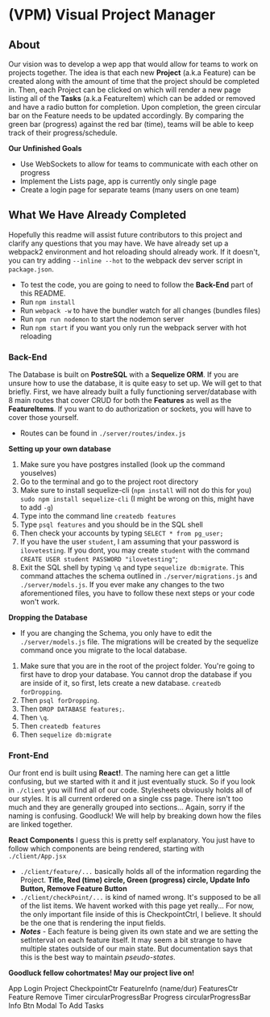 # (VPM) Visual Project Manager

## About
Our vision was to develop a wep app that would allow for teams to work on projects together. The idea is that each new **Project** (a.k.a Feature) can be created along with the amount of time that the project should be completed in. Then, each Project can be clicked on which will render a new page listing all of the **Tasks** (a.k.a FeatureItem) which can be added or removed and have a radio button for completion. Upon completion, the green circular bar on the Feature needs to be updated accordingly. By comparing the green bar (progress) against the red bar (time), teams will be able to keep track of their progress/schedule.

**Our Unfinished Goals**
- Use WebSockets to allow for teams to communicate with each other on progress
- Implement the Lists page, app is currently only single page
- Create a login page for separate teams (many users on one team)

## What We Have Already Completed
Hopefully this readme will assist future contributors to this project and clarify any questions that you may have. We have already set up a webpack2 environment and hot reloading should already work. If it doesn't, you can try adding `--inline --hot` to the webpack dev server script in `package.json`. 
- To test the code, you are going to need to follow the **Back-End** part of this README.
- Run `npm install`
- Run `webpack -w` to have the bundler watch for all changes (bundles files)
- Run `npm run nodemon` to start the nodemon server
- Run `npm start` if you want you only run the webpack server with hot reloading

### Back-End ###
The Database is built on **PostreSQL** with a **Sequelize ORM**. If you are unsure how to use the database, it is quite easy to set up. We will get to that briefly. First, we have already built a fully functioning server/database with 8 main routes that cover CRUD for both the **Features** as well as the **FeatureItems**. If you want to do authorization or sockets, you will have to cover those yourself.

- Routes can be found in `./server/routes/index.js`

**Setting up your own database**
1. Make sure you have postgres installed (look up the command youselves)
2. Go to the terminal and go to the project root directory
3. Make sure to install sequelize-cli (`npm install` will not do this for you) `sudo npm install sequelize-cli` (I might be wrong on this, might have to add `-g`)
4. Type into the command line `createdb features`
5. Type `psql features` and you should be in the SQL shell
5. Then check your accounts by typing `SELECT * from pg_user;`
6. If you have the user `student`, I am assuming that your password is `ilovetesting`. If you dont, you may create `student` with the command `CREATE USER student PASSWORD "ilovetesting"`;
7. Exit the SQL shell by typing `\q` and type `sequelize db:migrate`. This command attaches the schema outlined in `./server/migrations.js` and `./server/models.js`. If you ever make any changes to the two aforementioned files, you have to follow these next steps or your code won't work.

**Dropping the Database**
- If you are changing the Schema, you only have to edit the `./server/models.js` file. The migrations will be created by the sequelize command once you migrate to the local database.
1. Make sure that you are in the root of the project folder. You're going to first have to drop your database. You cannot drop the database if you are inside of it, so first, lets create a new database. `createdb forDropping`.
2. Then `psql forDropping`.
3. Then `DROP DATABASE features;`.
4. Then `\q`.
5. Then `createdb features`
6. Then `sequelize db:migrate`

### Front-End ###
Our front end is built using **React!**. The naming here can get a little confusing, but we started with it and it just eventually stuck. So if you look in `./client` you will find all of our code. Stylesheets obviously holds all of our styles. It is all current ordered on a single css page. There isn't too much and they are generally grouped into sections... Again, sorry if the naming is confusing. Goodluck! We will help by breaking down how the files are linked together.

**React Components**
I guess this is pretty self explanatory. You just have to follow which components are being rendered, starting with `./client/App.jsx`
- `./client/feature/...` basically holds all of the information regarding the Project. **Title, Red (time) circle, Green (progress) circle, Update Info Button, Remove Feature Button** 
- `./client/checkPoint/...` is kind of named wrong. It's supposed to be all of the list items. We havent worked with this page yet really... For now, the only important file inside of this is CheckpointCtrl, I believe. It should be the one that is rendering the input fields.
- ***Notes*** - Each feature is being given its own state and we are setting the setInterval on each feature itself. It may seem a bit strange to have multiple states outside of our main state. But documentation says that this is the best way to maintain *pseudo-states*.

**Goodluck fellow cohortmates! May our project live on!**

App
  Login
  Project
    CheckpointCtr
      FeatureInfo (name/dur)
    FeaturesCtr
      Feature
        Remove
        Timer
          circularProgressBar 
        Progress
         circularProgressBar 
        Info Btn
          Modal To Add Tasks